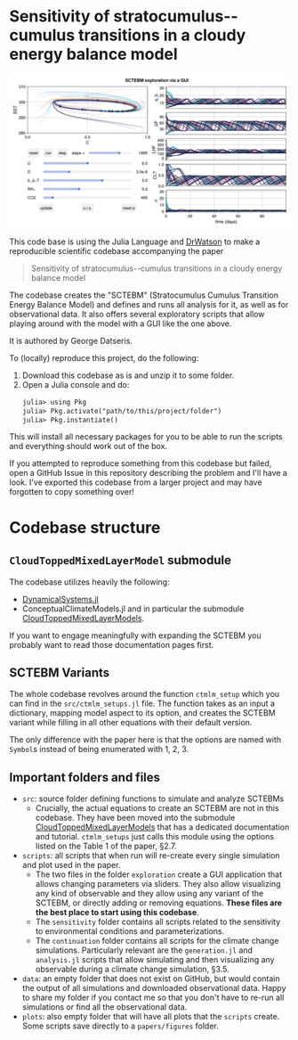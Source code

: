 # Sensitivity of stratocumulus--cumulus transitions in a cloudy energy balance model

![](limitcycle_gui.png)

This code base is using the Julia Language and [DrWatson](https://juliadynamics.github.io/DrWatson.jl/stable/)
to make a reproducible scientific codebase accompanying the paper

> Sensitivity of stratocumulus--cumulus transitions in a cloudy energy balance model

The codebase creates the "SCTEBM" (Stratocumulus Cumulus Transition Energy Balance Model) and defines and runs all analysis for it, as well as for observational data.
It also offers several exploratory scripts that allow playing around with the model
with a GUI like the one above.

It is authored by George Datseris.

To (locally) reproduce this project, do the following:

1. Download this codebase as is and unzip it to some folder.
2. Open a Julia console and do:
   ```
   julia> using Pkg
   julia> Pkg.activate("path/to/this/project/folder")
   julia> Pkg.instantiate()
   ```

This will install all necessary packages for you to be able to run the scripts and
everything should work out of the box.

If you attempted to reproduce something from this codebase but failed, open a GitHub Issue in this repository describing the problem and I'll have a look. I've exported this codebase from a larger project and may have forgotten to copy something over!

# Codebase structure

## `CloudToppedMixedLayerModel` submodule

The codebase utilizes heavily the following:

- [DynamicalSystems.jl](https://juliadynamics.github.io/DynamicalSystemsDocs.jl/dynamicalsystems/dev/)
- ConceptualClimateModels.jl and in particular the submodule [CloudToppedMixedLayerModels](link_here).

If you want to engage meaningfully with expanding the SCTEBM you probably want
to read those documentation pages first.

## SCTEBM Variants

The whole codebase revolves around the function `ctmlm_setup`
which you can find in the `src/ctmlm_setups.jl` file.
The function takes as an input a dictionary, mapping model aspect
to its option, and creates the SCTEBM variant while filling in all other
equations with their default version.

The only difference with the paper here is that the options are named with `Symbol`s
instead of being enumerated with 1, 2, 3.

## Important folders and files

- `src`: source folder defining functions to simulate and analyze SCTEBMs
  - Crucially, the actual equations to create an SCTEBM are not in this codebase. They have been moved into the submodule [CloudToppedMixedLayerModels](link_here) that has a dedicated documentation and tutorial. `ctmlm_setups` just calls this module using the options listed on the Table 1 of the paper, §2.7.
- `scripts`: all scripts that when run will re-create every single simulation
  and plot used in the paper.
  - The two files in the folder `exploration` create a GUI application that allows changing parameters via sliders. They also allow visualizing any kind of observable and they allow using any variant of the SCTEBM, or directly adding or removing equations. **These files are the best place to start using this codebase**.
  - The `sensitivity` folder contains all scripts related to the sensitivity to environmental conditions and parameterizations.
  - The `continuation` folder contains all scripts for the climate change simulations. Particularly relevant are the `generation.jl` and `analysis.jl` scripts that allow simulating and then visualizing any observable during a climate change simulation, §3.5.
- `data`: an empty folder that does not exist on GitHub, but would contain the
  output of all simulations and downloaded observational data. Happy to share my
  folder if you contact me so that you don't have to re-run all simulations
  or find all the observational data.
- `plots`: also empty folder that will have all plots that the `scripts` create. Some scripts save directly to a `papers/figures` folder.
